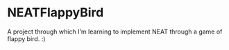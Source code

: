 # NEATFlappyBird

A project through which I'm learning to implement NEAT through a game of flappy bird. :)

